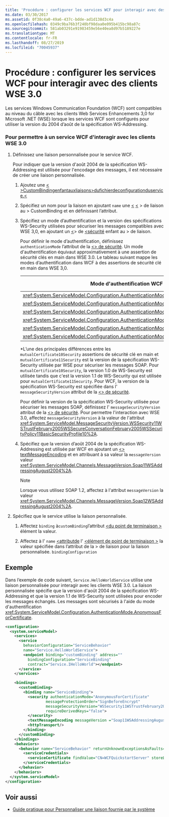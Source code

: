 ```yaml
---
title: 'Procédure : configurer les services WCF pour interagir avec des clients WSE 3.0'
ms.date: 03/30/2017
ms.assetid: 0f38c4a0-49a6-437c-bdde-ad1d138d3c4a
ms.openlocfilehash: 0349c9ba76b3f240bf98daa0e095b415bc98a87c
ms.sourcegitcommit: 581ab03291e91983459e56e40ea8d97b5189227e
ms.translationtype: MT
ms.contentlocale: fr-FR
ms.lasthandoff: 08/27/2019
ms.locfileid: "70045937"
---
```

# <a name="how-to-configure-wcf-services-to-interoperate-with-wse-30-clients"></a>Procédure : configurer les services WCF pour interagir avec des clients WSE 3.0

Les services Windows Communication Foundation (WCF) sont compatibles au niveau du câble avec les clients Web Services Enhancements 3,0 for Microsoft .NET (WSE) lorsque les services WCF sont configurés pour utiliser la version du 2004 d’août de la spécification WS-Addressing.

### <a name="to-enable-a-wcf-service-to-interoperate-with-wse-30-clients"></a>Pour permettre à un service WCF d'interagir avec les clients WSE 3.0

1. Définissez une liaison personnalisée pour le service WCF.

    Pour indiquer que la version d'août 2004 de la spécification WS-Addressing est utilisée pour l'encodage des messages, il est nécessaire de créer une liaison personnalisée.

    1. Ajoutez une [ \<](../../../../docs/framework/configure-apps/file-schema/wcf/custombinding.md) [ >CustomBindingenfantauxliaisons>dufichierdeconfigurationduservice.\<](../../../../docs/framework/configure-apps/file-schema/wcf/bindings.md)

    2. Spécifiez un nom pour la liaison en ajoutant `name` une [ \<](../../../../docs/framework/misc/binding.md) [ \<](../../../../docs/framework/configure-apps/file-schema/wcf/custombinding.md) > de liaison au > CustomBinding et en définissant l’attribut.

    3. Spécifiez un mode d’authentification et la version des spécifications WS-Security utilisées pour sécuriser les messages compatibles avec WSE 3,0, en ajoutant un [ \<](../../../../docs/framework/misc/binding.md)> de [ \<sécurité](../../../../docs/framework/configure-apps/file-schema/wcf/security-of-custombinding.md) enfant au > de liaison.

        Pour définir le mode d’authentification, définissez `authenticationMode` l’attribut de la [ \<> de sécurité](../../../../docs/framework/configure-apps/file-schema/wcf/security-of-custombinding.md). Un mode d'authentification équivaut approximativement à une assertion de sécurité clés en main dans WSE 3.0. Le tableau suivant mappe les modes d’authentification dans WCF à des assertions de sécurité clé en main dans WSE 3,0.

        |Mode d'authentification WCF|Assertion de sécurité clé en main de WSE 3.0|
        |-----------------------------|----------------------------------------|
        |<xref:System.ServiceModel.Configuration.AuthenticationMode.AnonymousForCertificate>|`anonymousForCertificateSecurity`|
        |<xref:System.ServiceModel.Configuration.AuthenticationMode.Kerberos>|`kerberosSecurity`|
        |<xref:System.ServiceModel.Configuration.AuthenticationMode.MutualCertificate>|`mutualCertificate10Security`*|
        |<xref:System.ServiceModel.Configuration.AuthenticationMode.MutualCertificate>|`mutualCertificate11Security`*|
        |<xref:System.ServiceModel.Configuration.AuthenticationMode.UserNameOverTransport>|`usernameOverTransportSecurity`|
        |<xref:System.ServiceModel.Configuration.AuthenticationMode.UserNameForCertificate>|`usernameForCertificateSecurity`|

        \*L’une des principales différences entre les `mutualCertificate10Security` assertions de sécurité clé en main et `mutualCertificate11Security` est la version de la spécification WS-Security utilisée par WSE pour sécuriser les messages SOAP. Pour `mutualCertificate10Security`, la version 1.0 de WS-Security est utilisée tandis que c'est la version 1.1 de WS-Security qui est utilisée pour `mutualCertificate11Security`. Pour WCF, la version de la spécification WS-Security est spécifiée dans l' `messageSecurityVersion` attribut de la [ \<> de sécurité](../../../../docs/framework/configure-apps/file-schema/wcf/security-of-custombinding.md).

        Pour définir la version de la spécification WS-Security utilisée pour sécuriser les messages SOAP, définissez l' `messageSecurityVersion` attribut de la [ \<> de sécurité](../../../../docs/framework/configure-apps/file-schema/wcf/security-of-custombinding.md). Pour permettre l'interaction avec WSE 3.0, affectez `messageSecurityVersion` à la valeur de l'attribut <xref:System.ServiceModel.MessageSecurityVersion.WSSecurity11WSTrustFebruary2005WSSecureConversationFebruary2005WSSecurityPolicy11BasicSecurityProfile10%2A>.

    4. Spécifiez que la version d’août 2004 de la spécification WS-Addressing est utilisée par WCF en ajoutant un [ \<> textMessageEncoding](../../../../docs/framework/configure-apps/file-schema/wcf/textmessageencoding.md) et en attribuant à sa valeur la `messageVersion` valeur <xref:System.ServiceModel.Channels.MessageVersion.Soap11WSAddressingAugust2004%2A>.

        > [!NOTE]
        > Lorsque vous utilisez SOAP 1.2, affectez à l'attribut `messageVersion` la valeur <xref:System.ServiceModel.Channels.MessageVersion.Soap12WSAddressingAugust2004%2A>.

2. Spécifiez que le service utilise la liaison personnalisée.

    1. Affectez `binding` à`customBinding`l’attribut [ \<du point de terminaison >](../../../../docs/framework/configure-apps/file-schema/wcf/endpoint-element.md) élément la valeur.

    2. Affectez à l' `name` [ \<attributde](../../../../docs/framework/misc/binding.md) l' [ \<élément de point de terminaison >](../../../../docs/framework/configure-apps/file-schema/wcf/endpoint-element.md) la valeur spécifiée dans l’attribut de la > de liaison pour la liaison personnalisée. `bindingConfiguration`

## <a name="example"></a>Exemple

Dans l’exemple de code suivant, `Service.HelloWorldService` utilise une liaison personnalisée pour interagir avec les clients WSE 3.0. La liaison personnalisée spécifie que la version d'août 2004 de la spécification WS-Addressing et que la version 1.1 de WS-Security sont utilisées pour encoder les messages échangés. Les messages sont sécurisés à l'aide du mode d'authentification <xref:System.ServiceModel.Configuration.AuthenticationMode.AnonymousForCertificate>.

```xml
<configuration>
  <system.serviceModel>
    <services>
      <service
        behaviorConfiguration="ServiceBehavior"
        name="Service.HelloWorldService">
        <endpoint binding="customBinding" address=""
          bindingConfiguration="ServiceBinding"
          contract="Service.IHelloWorld"></endpoint>
      </service>
    </services>

    <bindings>
      <customBinding>
        <binding name="ServiceBinding">
          <security authenticationMode="AnonymousForCertificate"
                  messageProtectionOrder="SignBeforeEncrypt"
                  messageSecurityVersion="WSSecurity11WSTrustFebruary2005WSSecureConversationFebruary2005WSSecurityPolicy11BasicSecurityProfile10"
                  requireDerivedKeys="false">
          </security>
          <textMessageEncoding messageVersion ="Soap11WSAddressingAugust2004"></textMessageEncoding>
          <httpTransport/>
        </binding>
      </customBinding>
    </bindings>
    <behaviors>
      <behavior name="ServiceBehavior" returnUnknownExceptionsAsFaults="true">
        <serviceCredentials>
          <serviceCertificate findValue="CN=WCFQuickstartServer" storeLocation="LocalMachine" storeName="My" x509FindType="FindBySubjectDistinguishedName"/>
        </serviceCredentials>
      </behavior>
    </behaviors>
  </system.serviceModel>
</configuration>
```

## <a name="see-also"></a>Voir aussi

- [Guide pratique pour Personnaliser une liaison fournie par le système](../../../../docs/framework/wcf/extending/how-to-customize-a-system-provided-binding.md)
